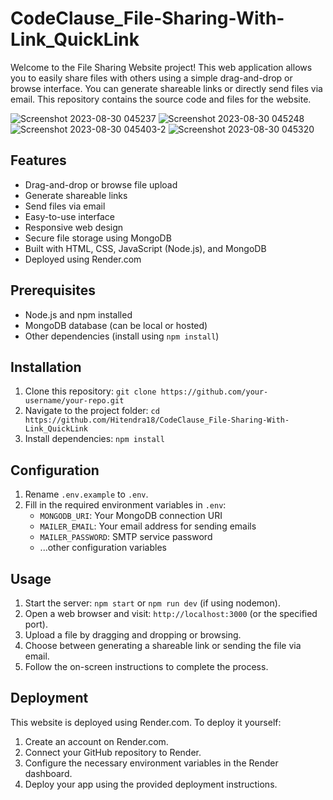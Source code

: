 # CodeClause_File-Sharing-With-Link_QuickLink

Welcome to the File Sharing Website project! This web application allows you to easily share files with others using a simple drag-and-drop or browse interface. You can generate shareable links or directly send files via email. This repository contains the source code and files for the website.

![Screenshot 2023-08-30 045237](https://github.com/Hitendra18/CodeClause_File-Sharing-With-Link_QuickLink/assets/88924097/eefcb19b-72bd-49d1-9314-5e507f15486d)
![Screenshot 2023-08-30 045248](https://github.com/Hitendra18/CodeClause_File-Sharing-With-Link_QuickLink/assets/88924097/7e32ee2d-09d4-4f1e-8952-8c2c17939c1f)
![Screenshot 2023-08-30 045403-2](https://github.com/Hitendra18/CodeClause_File-Sharing-With-Link_QuickLink/assets/88924097/69fd162e-679f-4b3c-b188-ab7f9b5a2951)
![Screenshot 2023-08-30 045320](https://github.com/Hitendra18/CodeClause_File-Sharing-With-Link_QuickLink/assets/88924097/37d1fd7e-3af3-429e-b39f-3782cae31f97)

## Features

- Drag-and-drop or browse file upload
- Generate shareable links
- Send files via email
- Easy-to-use interface
- Responsive web design
- Secure file storage using MongoDB
- Built with HTML, CSS, JavaScript (Node.js), and MongoDB
- Deployed using Render.com

## Prerequisites

- Node.js and npm installed
- MongoDB database (can be local or hosted)
- Other dependencies (install using `npm install`)

## Installation

1. Clone this repository: `git clone https://github.com/your-username/your-repo.git`
2. Navigate to the project folder: `cd https://github.com/Hitendra18/CodeClause_File-Sharing-With-Link_QuickLink`
3. Install dependencies: `npm install`

## Configuration

1. Rename `.env.example` to `.env`.
2. Fill in the required environment variables in `.env`:
   - `MONGODB_URI`: Your MongoDB connection URI
   - `MAILER_EMAIL`: Your email address for sending emails
   - `MAILER_PASSWORD`: SMTP service password
   - ...other configuration variables

## Usage

1. Start the server: `npm start` or `npm run dev` (if using nodemon).
2. Open a web browser and visit: `http://localhost:3000` (or the specified port).
3. Upload a file by dragging and dropping or browsing.
4. Choose between generating a shareable link or sending the file via email.
5. Follow the on-screen instructions to complete the process.

## Deployment

This website is deployed using Render.com. To deploy it yourself:

1. Create an account on Render.com.
2. Connect your GitHub repository to Render.
3. Configure the necessary environment variables in the Render dashboard.
4. Deploy your app using the provided deployment instructions.
